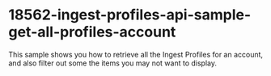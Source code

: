 # 18562-ingest-profiles-api-sample-get-all-profiles-account
This sample shows you how to retrieve all the Ingest Profiles for an account, and also filter out some the items you may not want to display.
